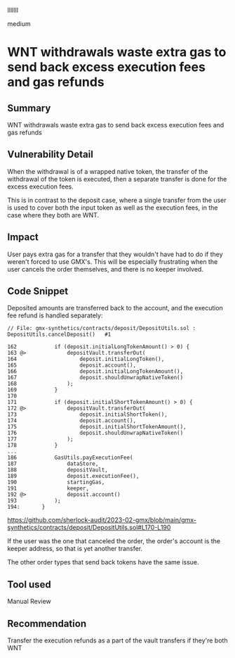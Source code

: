 IllIllI

medium

# WNT withdrawals waste extra gas to send back excess execution fees and gas refunds

## Summary

WNT withdrawals waste extra gas to send back excess execution fees and gas refunds

## Vulnerability Detail

When the withdrawal is of a wrapped native token, the transfer of the withdrawal of the token is executed, then a separate transfer is done for the excess execution fees.

This is in contrast to the deposit case, where a single transfer from the user is used to cover both the input token as well as the execution fees, in the case where they both are WNT.

## Impact

User pays extra gas for a transfer that they wouldn't have had to do if they weren't forced to use GMX's. This will be especially frustrating when the user cancels the order themselves, and there is no keeper involved.


## Code Snippet

Deposited amounts are transferred back to the account, and the execution fee refund is handled separately:
```solidity
// File: gmx-synthetics/contracts/deposit/DepositUtils.sol : DepositUtils.cancelDeposit()   #1

162            if (deposit.initialLongTokenAmount() > 0) {
163 @>             depositVault.transferOut(
164                    deposit.initialLongToken(),
165                    deposit.account(),
166                    deposit.initialLongTokenAmount(),
167                    deposit.shouldUnwrapNativeToken()
168                );
169            }
170    
171            if (deposit.initialShortTokenAmount() > 0) {
172 @>             depositVault.transferOut(
173                    deposit.initialShortToken(),
174                    deposit.account(),
175                    deposit.initialShortTokenAmount(),
176                    deposit.shouldUnwrapNativeToken()
177                );
178            }
...
186            GasUtils.payExecutionFee(
187                dataStore,
188                depositVault,
189                deposit.executionFee(),
190                startingGas,
191                keeper,
192 @>             deposit.account()
193            );
194:       }
```
https://github.com/sherlock-audit/2023-02-gmx/blob/main/gmx-synthetics/contracts/deposit/DepositUtils.sol#L170-L190

If the user was the one that canceled the order, the order's account is the keeper address, so that is yet another transfer.

The other order types that send back tokens have the same issue.


## Tool used

Manual Review


## Recommendation

Transfer the execution refunds as a part of the vault transfers if they're both WNT


